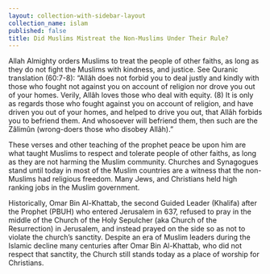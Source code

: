 ```yaml
---
layout: collection-with-sidebar-layout
collection_name: islam
published: false
title: Did Muslims Mistreat the Non-Muslims Under Their Rule?
---
```

Allah Almighty orders Muslims to treat the people of other faiths, as long as they do not fight the Muslims with kindness, and justice. See Quranic translation (60:7-8): “Allâh does not forbid you to deal justly and kindly with those who fought not against you on account of religion nor drove you out of your homes. Verily, Allâh loves those who deal with equity. (8) It is only as regards those who fought against you on account of religion, and have driven you out of your homes, and helped to drive you out, that Allâh forbids you to befriend them. And whosoever will befriend them, then such are the Zâlimûn (wrong-doers those who disobey Allâh).”

These verses and other teaching of the prophet peace be upon him are what taught Muslims to respect and tolerate people of other faiths, as long as they are not harming the Muslim community. Churches and Synagogues stand until today in most of the Muslim countries are a witness that the non-Muslims had religious freedom. Many Jews, and Christians held high ranking jobs in the Muslim government.

Historically, Omar Bin Al-Khattab, the second Guided Leader (Khalifa) after the Prophet (PBUH) who entered Jerusalem in 637, refused to pray in the middle of the Church of the Holy Sepulcher (aka Church of the Resurrection) in Jerusalem, and instead prayed on the side so as not to violate the church’s sanctity.
Despite an era of Muslim leaders during the Islamic decline many centuries after Omar Bin Al-Khattab, who did not respect that sanctity, the Church still stands today as a place of worship for Christians.
